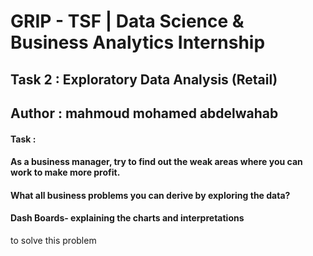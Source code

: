 # GRIP - TSF | Data Science & Business Analytics Internship

## Task 2 : Exploratory Data Analysis (Retail)

## Author : mahmoud mohamed abdelwahab

#### Task :
#### As a business manager, try to find out the weak areas where you can work to make more profit.
#### What all business problems you can derive by exploring the data?
#### Dash Boards- explaining the charts and interpretations

to solve this problem 

